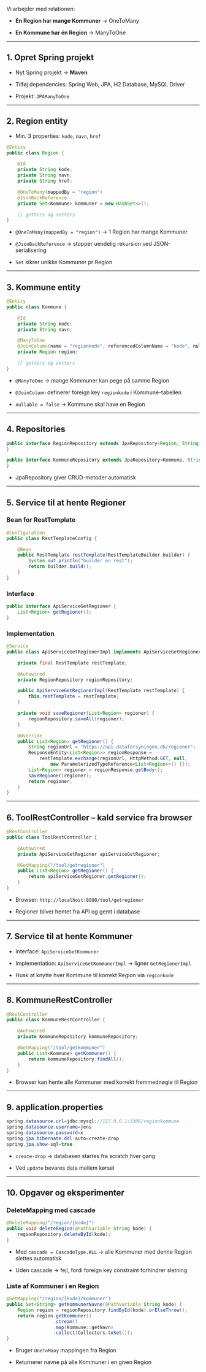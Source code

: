 Vi arbejder med relationen:

- **En Region har mange Kommuner** → OneToMany
    
- **En Kommune har én Region** → ManyToOne
    

---

## 1. Opret Spring projekt

- Nyt Spring projekt → **Maven**
    
- Tilføj dependencies: Spring Web, JPA, H2 Database, MySQL Driver
    
- Projekt: `JPAManyToOne`
    

---

## 2. Region entity

- Min. 3 properties: `kode`, `navn`, `href`
    

```Java
@Entity
public class Region {

    @Id
    private String kode;
    private String navn;
    private String href;

    @OneToMany(mappedBy = "region")
    @JsonBackReference
    private Set<Kommune> kommuner = new HashSet<>();

    // getters og setters
}
```


- `@OneToMany(mappedBy = "region")` → 1 Region har mange Kommuner
    
- `@JsonBackReference` → stopper uendelig rekursion ved JSON-serialisering
    
- `Set` sikrer unikke Kommuner pr Region
    

---

## 3. Kommune entity

```Java
@Entity
public class Kommune {

    @Id
    private String kode;
    private String navn;

    @ManyToOne
    @JoinColumn(name = "regionkode", referencedColumnName = "kode", nullable = false)
    private Region region;

    // getters og setters
}
```


- `@ManyToOne` → mange Kommuner kan pege på samme Region
    
- `@JoinColumn` definerer foreign key `regionkode` i Kommune-tabellen
    
- `nullable = false` → Kommune skal have en Region
    

---

## 4. Repositories

```Java
public interface RegionRepository extends JpaRepository<Region, String> {
}

public interface KommuneRepository extends JpaRepository<Kommune, String> {
}
```


- JpaRepository giver CRUD-metoder automatisk
    

---

## 5. Service til at hente Regioner

### Bean for RestTemplate

```Java
@Configuration
public class RestTemplateConfig {

    @Bean
    public RestTemplate restTemplate(RestTemplateBuilder builder) {
        System.out.println("builder en rest");
        return builder.build();
    }
}
```


### Interface

```Java
public interface ApiServiceGetRegioner {
    List<Region> getRegioner();
}
```


### Implementation

```Java
@Service
public class ApiServiceGetRegionerImpl implements ApiServiceGetRegioner {

    private final RestTemplate restTemplate;

    @Autowired
    private RegionRepository regionRepository;

    public ApiServiceGetRegionerImpl(RestTemplate restTemplate) {
        this.restTemplate = restTemplate;
    }

    private void saveRegioner(List<Region> regioner) {
        regionRepository.saveAll(regioner);
    }

    @Override
    public List<Region> getRegioner() {
        String regionUrl = "https://api.dataforsyningen.dk/regioner";
        ResponseEntity<List<Region>> regionResponse =
            restTemplate.exchange(regionUrl, HttpMethod.GET, null,
                new ParameterizedTypeReference<List<Region>>() {});
        List<Region> regioner = regionResponse.getBody();
        saveRegioner(regioner);
        return regioner;
    }
}
```


---

## 6. ToolRestController – kald service fra browser

```Java
@RestController
public class ToolRestController {

    @Autowired
    private ApiServiceGetRegioner apiServiceGetRegioner;

    @GetMapping("/tool/getregioner")
    public List<Region> getRegioner() {
        return apiServiceGetRegioner.getRegioner();
    }
}
```


- Browser: `http://localhost:8080/tool/getregioner`
    
- Regioner bliver hentet fra API og gemt i database
    

---

## 7. Service til at hente Kommuner

- Interface: `ApiServiceGetKommuner`
    
- Implementation: `ApiServiceGetKommunerImpl` → ligner `GetRegionerImpl`
    
- Husk at knytte hver Kommune til korrekt Region via `regionkode`
    

---

## 8. KommuneRestController

```Java
@RestController
public class KommuneRestController {

    @Autowired
    private KommuneRepository kommuneRepository;

    @GetMapping("/tool/getkommuner")
    public List<Kommune> getKommuner() {
        return kommuneRepository.findAll();
    }
}
```


- Browser kan hente alle Kommuner med korrekt fremmednøgle til Region
    

---

## 9. application.properties

```Java
spring.datasource.url=jdbc:mysql://127.0.0.1:3306/regionkommune
spring.datasource.username=jens
spring.datasource.password=x
spring.jpa.hibernate.ddl-auto=create-drop
spring.jpa.show-sql=true
```


- `create-drop` → databasen startes fra scratch hver gang
    
- Ved `update` bevares data mellem kørsel
    

---

## 10. Opgaver og eksperimenter

### DeleteMapping med cascade

```Java
@DeleteMapping("/region/{kode}")
public void deleteRegion(@PathVariable String kode) {
    regionRepository.deleteById(kode);
}
```


- Med `cascade = CascadeType.ALL` → alle Kommuner med denne Region slettes automatisk
    
- Uden cascade → fejl, fordi foreign key constraint forhindrer sletning
    

### Liste af Kommuner i en Region

```Java
@GetMapping("/region/{kode}/kommuner")
public Set<String> getKommunerNavne(@PathVariable String kode) {
    Region region = regionRepository.findById(kode).orElseThrow();
    return region.getKommuner()
                 .stream()
                 .map(Kommune::getNavn)
                 .collect(Collectors.toSet());
}
```

- Bruger `OneToMany` mappingen fra Region
    
- Returnerer navne på alle Kommuner i en given Region
